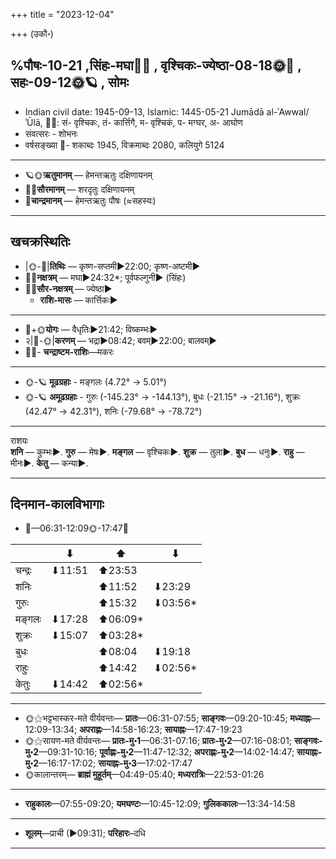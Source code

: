 +++
title = "2023-12-04"

+++
(उकौ॰)
## %पौषः-10-21  ,सिंहः-मघा🌛🌌  ,  वृश्चिकः-ज्येष्ठा-08-18🌞🌌  ,  सहः-09-12🌞🪐  , सोमः
- Indian civil date: 1945-09-13, Islamic: 1445-05-21 Jumādā al-ʾAwwal/ʾŪlā, 🌌🌞: सं- वृश्चिकः, तं- कार्त्तिगै, म- वृश्चिकं, प- मग्घर, अ- आघोण
- संवत्सरः - शोभनः
- वर्षसङ्ख्या 🌛- शकाब्दः 1945, विक्रमाब्दः 2080, कलियुगे 5124
___________________
- 🪐🌞**ऋतुमानम्** — हेमन्तऋतुः दक्षिणायनम्
- 🌌🌞**सौरमानम्** — शरदृतुः दक्षिणायनम्
- 🌛**चान्द्रमानम्** — हेमन्तऋतुः पौषः (≈सहस्यः)
___________________


## खचक्रस्थितिः
- |🌞-🌛|**तिथिः** — कृष्ण-सप्तमी►22:00; कृष्ण-अष्टमी►  
- 🌌🌛**नक्षत्रम्** — मघा►24:32*; पूर्वफल्गुनी► (सिंहः)  
- 🌌🌞**सौर-नक्षत्रम्** — ज्येष्ठा►  
  - **राशि-मासः** — कार्त्तिकः► 
___________________
- 🌛+🌞**योगः** — वैधृतिः►21:42; विष्कम्भः►  
- २|🌛-🌞|**करणम्** — भद्रा►08:42; बवम्►22:00; बालवम्►  
- 🌌🌛- **चन्द्राष्टम-राशिः**—मकरः  
___________________
- 🌞-🪐 **मूढग्रहाः** - मङ्गलः (4.72° → 5.01°)
- 🌞-🪐 **अमूढग्रहाः** - गुरुः (-145.23° → -144.13°), बुधः (-21.15° → -21.16°), शुक्रः (42.47° → 42.31°), शनिः (-79.68° → -78.72°)
___________________
राशयः  
**शनि** — कुम्भः►. **गुरु** — मेषः►. **मङ्गल** — वृश्चिकः►. **शुक्र** — तुला►. **बुध** — धनुः►. **राहु** — मीनः►. **केतु** — कन्या►. 
___________________


## दिनमान-कालविभागाः
- 🌅—06:31-12:09🌞-17:47🌇  

|      |⬇     |⬆     |⬇     |
|------|-----|-----|------|
|चन्द्रः|⬇11:51 |⬆23:53 |     |
|शनिः   |     |⬆11:52 |⬇23:29 |
|गुरुः  |     |⬆15:32 |⬇03:56*|
|मङ्गलः |⬇17:28 |⬆06:09*|     |
|शुक्रः |⬇15:07 |⬆03:28*|     |
|बुधः   |     |⬆08:04 |⬇19:18 |
|राहुः  |     |⬆14:42 |⬇02:56*|
|केतुः  |⬇14:42 |⬆02:56*|     |
___________________
- 🌞⚝भट्टभास्कर-मते वीर्यवन्तः— **प्रातः**—06:31-07:55; **साङ्गवः**—09:20-10:45; **मध्याह्नः**—12:09-13:34; **अपराह्णः**—14:58-16:23; **सायाह्नः**—17:47-19:23  
- 🌞⚝सायण-मते वीर्यवन्तः— **प्रातः-मु॰1**—06:31-07:16; **प्रातः-मु॰2**—07:16-08:01; **साङ्गवः-मु॰2**—09:31-10:16; **पूर्वाह्णः-मु॰2**—11:47-12:32; **अपराह्णः-मु॰2**—14:02-14:47; **सायाह्नः-मु॰2**—16:17-17:02; **सायाह्नः-मु॰3**—17:02-17:47  
- 🌞कालान्तरम्— **ब्राह्मं मुहूर्तम्**—04:49-05:40; **मध्यरात्रिः**—22:53-01:26  
___________________
- **राहुकालः**—07:55-09:20; **यमघण्टः**—10:45-12:09; **गुलिककालः**—13:34-14:58  
___________________
- **शूलम्**—प्राची (►09:31); **परिहारः**–दधि  
___________________
